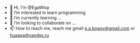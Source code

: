 - 👋 Hi, I’m @EgaWisp
- 👀 I’m interested in learn programming
- 🌱 I’m currently learning ...
- 💞️ I’m looking to collaborate on ...
- 📫 How to reach me, reach me gmail e.a.bogov@gmail.com or huaapa@yandex.ru

<!---
EgaWisp/EgaWisp is a ✨ special ✨ repository because its `README.md` (this file) appears on your GitHub profile.
You can click the Preview link to take a look at your changes.
--->
